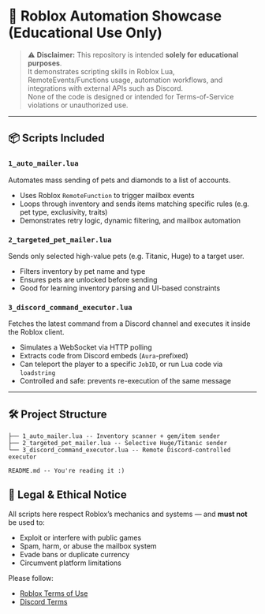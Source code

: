 # 🧠 Roblox Automation Showcase (Educational Use Only)

> ⚠️ **Disclaimer:** This repository is intended **solely for educational purposes**.  
> It demonstrates scripting skills in Roblox Lua, RemoteEvents/Functions usage, automation workflows, and integrations with external APIs such as Discord.  
> None of the code is designed or intended for Terms-of-Service violations or unauthorized use.

---

## 📦 Scripts Included

### `1_auto_mailer.lua`

Automates mass sending of pets and diamonds to a list of accounts.

- Uses Roblox `RemoteFunction` to trigger mailbox events
- Loops through inventory and sends items matching specific rules (e.g. pet type, exclusivity, traits)
- Demonstrates retry logic, dynamic filtering, and mailbox automation

### `2_targeted_pet_mailer.lua`

Sends only selected high-value pets (e.g. Titanic, Huge) to a target user.

- Filters inventory by pet name and type
- Ensures pets are unlocked before sending
- Good for learning inventory parsing and UI-based constraints

### `3_discord_command_executor.lua`

Fetches the latest command from a Discord channel and executes it inside the Roblox client.

- Simulates a WebSocket via HTTP polling
- Extracts code from Discord embeds (`Aura`-prefixed)
- Can teleport the player to a specific `JobID`, or run Lua code via `loadstring`
- Controlled and safe: prevents re-execution of the same message

---

## 🛠️ Project Structure

```scripts/
├── 1_auto_mailer.lua -- Inventory scanner + gem/item sender
├── 2_targeted_pet_mailer.lua -- Selective Huge/Titanic sender
└── 3_discord_command_executor.lua -- Remote Discord-controlled executor

README.md -- You're reading it :)
```

## 🔐 Legal & Ethical Notice

All scripts here respect Roblox’s mechanics and systems — and **must not** be used to:

- Exploit or interfere with public games
- Spam, harm, or abuse the mailbox system
- Evade bans or duplicate currency
- Circumvent platform limitations

Please follow:

- [Roblox Terms of Use](https://en.help.roblox.com/hc/en-us/articles/203313410)
- [Discord Terms](https://discord.com/terms)

